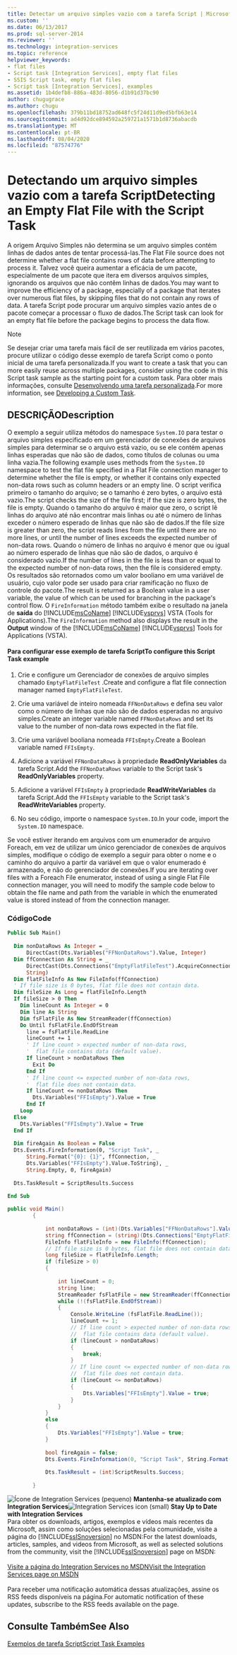 ```yaml
---
title: Detectar um arquivo simples vazio com a tarefa Script | Microsoft Docs
ms.custom: ''
ms.date: 06/13/2017
ms.prod: sql-server-2014
ms.reviewer: ''
ms.technology: integration-services
ms.topic: reference
helpviewer_keywords:
- flat files
- Script task [Integration Services], empty flat files
- SSIS Script task, empty flat files
- Script task [Integration Services], examples
ms.assetid: 1b4defb8-886a-483d-8056-d1b91d37bc90
author: chugugrace
ms.author: chugu
ms.openlocfilehash: 379b11bd18752ad648fc5f24d11d9ed5bfb63e14
ms.sourcegitcommit: ad4d92dce894592a259721a1571b1d8736abacdb
ms.translationtype: MT
ms.contentlocale: pt-BR
ms.lasthandoff: 08/04/2020
ms.locfileid: "87574776"
---
```

# <a name="detecting-an-empty-flat-file-with-the-script-task"></a><span data-ttu-id="3b417-102">Detectando um arquivo simples vazio com a tarefa Script</span><span class="sxs-lookup"><span data-stu-id="3b417-102">Detecting an Empty Flat File with the Script Task</span></span>
  <span data-ttu-id="3b417-103">A origem Arquivo Simples não determina se um arquivo simples contém linhas de dados antes de tentar processá-las.</span><span class="sxs-lookup"><span data-stu-id="3b417-103">The Flat File source does not determine whether a flat file contains rows of data before attempting to process it.</span></span> <span data-ttu-id="3b417-104">Talvez você queira aumentar a eficácia de um pacote, especialmente de um pacote que itera em diversos arquivos simples, ignorando os arquivos que não contêm linhas de dados.</span><span class="sxs-lookup"><span data-stu-id="3b417-104">You may want to improve the efficiency of a package, especially of a package that iterates over numerous flat files, by skipping files that do not contain any rows of data.</span></span> <span data-ttu-id="3b417-105">A tarefa Script pode procurar um arquivo simples vazio antes de o pacote começar a processar o fluxo de dados.</span><span class="sxs-lookup"><span data-stu-id="3b417-105">The Script task can look for an empty flat file before the package begins to process the data flow.</span></span>  
  
> [!NOTE]  
>  <span data-ttu-id="3b417-106">Se desejar criar uma tarefa mais fácil de ser reutilizada em vários pacotes, procure utilizar o código desse exemplo de tarefa Script como o ponto inicial de uma tarefa personalizada.</span><span class="sxs-lookup"><span data-stu-id="3b417-106">If you want to create a task that you can more easily reuse across multiple packages, consider using the code in this Script task sample as the starting point for a custom task.</span></span> <span data-ttu-id="3b417-107">Para obter mais informações, consulte [Desenvolvendo uma tarefa personalizada](../extending-packages-custom-objects/task/developing-a-custom-task.md).</span><span class="sxs-lookup"><span data-stu-id="3b417-107">For more information, see [Developing a Custom Task](../extending-packages-custom-objects/task/developing-a-custom-task.md).</span></span>  
  
## <a name="description"></a><span data-ttu-id="3b417-108">DESCRIÇÃO</span><span class="sxs-lookup"><span data-stu-id="3b417-108">Description</span></span>  
 <span data-ttu-id="3b417-109">O exemplo a seguir utiliza métodos do namespace `System.IO` para testar o arquivo simples especificado em um gerenciador de conexões de arquivos simples para determinar se o arquivo está vazio, ou se ele contém apenas linhas esperadas que não são de dados, como títulos de colunas ou uma linha vazia.</span><span class="sxs-lookup"><span data-stu-id="3b417-109">The following example uses methods from the `System.IO` namespace to test the flat file specified in a Flat File connection manager to determine whether the file is empty, or whether it contains only expected non-data rows such as column headers or an empty line.</span></span> <span data-ttu-id="3b417-110">O script verifica primeiro o tamanho do arquivo; se o tamanho é zero bytes, o arquivo está vazio.</span><span class="sxs-lookup"><span data-stu-id="3b417-110">The script checks the size of the file first; if the size is zero bytes, the file is empty.</span></span> <span data-ttu-id="3b417-111">Quando o tamanho do arquivo é maior que zero, o script lê linhas do arquivo até não encontrar mais linhas ou até o número de linhas exceder o número esperado de linhas que não são de dados.</span><span class="sxs-lookup"><span data-stu-id="3b417-111">If the file size is greater than zero, the script reads lines from the file until there are no more lines, or until the number of lines exceeds the expected number of non-data rows.</span></span> <span data-ttu-id="3b417-112">Quando o número de linhas no arquivo é menor que ou igual ao número esperado de linhas que não são de dados, o arquivo é considerado vazio.</span><span class="sxs-lookup"><span data-stu-id="3b417-112">If the number of lines in the file is less than or equal to the expected number of non-data rows, then the file is considered empty.</span></span> <span data-ttu-id="3b417-113">Os resultados são retornados como um valor booliano em uma variável de usuário, cujo valor pode ser usado para criar ramificação no fluxo de controle do pacote.</span><span class="sxs-lookup"><span data-stu-id="3b417-113">The result is returned as a Boolean value in a user variable, the value of which can be used for branching in the package's control flow.</span></span> <span data-ttu-id="3b417-114">O `FireInformation` método também exibe o resultado na janela de **saída** do [!INCLUDE[msCoName](../../includes/msconame-md.md)] [!INCLUDE[vsprvs](../../includes/vsprvs-md.md)] VSTA (Tools for Applications).</span><span class="sxs-lookup"><span data-stu-id="3b417-114">The `FireInformation` method also displays the result in the **Output** window of the [!INCLUDE[msCoName](../../includes/msconame-md.md)] [!INCLUDE[vsprvs](../../includes/vsprvs-md.md)] Tools for Applications (VSTA).</span></span>  
  
#### <a name="to-configure-this-script-task-example"></a><span data-ttu-id="3b417-115">Para configurar esse exemplo de tarefa Script</span><span class="sxs-lookup"><span data-stu-id="3b417-115">To configure this Script Task example</span></span>  
  
1.  <span data-ttu-id="3b417-116">Crie e configure um Gerenciador de conexões de arquivo simples chamado `EmptyFlatFileTest` .</span><span class="sxs-lookup"><span data-stu-id="3b417-116">Create and configure a flat file connection manager named `EmptyFlatFileTest`.</span></span>  
  
2.  <span data-ttu-id="3b417-117">Crie uma variável de inteiro nomeada `FFNonDataRows` e defina seu valor como o número de linhas que não são de dados esperadas no arquivo simples.</span><span class="sxs-lookup"><span data-stu-id="3b417-117">Create an integer variable named `FFNonDataRows` and set its value to the number of non-data rows expected in the flat file.</span></span>  
  
3.  <span data-ttu-id="3b417-118">Crie uma variável booliana nomeada `FFIsEmpty`.</span><span class="sxs-lookup"><span data-stu-id="3b417-118">Create a Boolean variable named `FFIsEmpty`.</span></span>  
  
4.  <span data-ttu-id="3b417-119">Adicione a variável `FFNonDataRows` à propriedade **ReadOnlyVariables** da tarefa Script.</span><span class="sxs-lookup"><span data-stu-id="3b417-119">Add the `FFNonDataRows` variable to the Script task's **ReadOnlyVariables** property.</span></span>  
  
5.  <span data-ttu-id="3b417-120">Adicione a variável `FFIsEmpty` à propriedade **ReadWriteVariables** da tarefa Script.</span><span class="sxs-lookup"><span data-stu-id="3b417-120">Add the `FFIsEmpty` variable to the Script task's **ReadWriteVariables** property.</span></span>  
  
6.  <span data-ttu-id="3b417-121">No seu código, importe o namespace `System.IO`.</span><span class="sxs-lookup"><span data-stu-id="3b417-121">In your code, import the `System.IO` namespace.</span></span>  
  
 <span data-ttu-id="3b417-122">Se você estiver iterando em arquivos com um enumerador de arquivo Foreach, em vez de utilizar um único gerenciador de conexões de arquivos simples, modifique o código de exemplo a seguir para obter o nome e o caminho do arquivo a partir da variável em que o valor enumerado é armazenado, e não do gerenciador de conexões.</span><span class="sxs-lookup"><span data-stu-id="3b417-122">If you are iterating over files with a Foreach File enumerator, instead of using a single Flat File connection manager, you will need to modify the sample code below to obtain the file name and path from the variable in which the enumerated value is stored instead of from the connection manager.</span></span>  
  
### <a name="code"></a><span data-ttu-id="3b417-123">Código</span><span class="sxs-lookup"><span data-stu-id="3b417-123">Code</span></span>  
  
```vb  
Public Sub Main()  
  
  Dim nonDataRows As Integer = _  
      DirectCast(Dts.Variables("FFNonDataRows").Value, Integer)  
  Dim ffConnection As String = _  
      DirectCast(Dts.Connections("EmptyFlatFileTest").AcquireConnection(Nothing), _  
      String)  
  Dim flatFileInfo As New FileInfo(ffConnection)  
  ' If file size is 0 bytes, flat file does not contain data.  
  Dim fileSize As Long = flatFileInfo.Length  
  If fileSize > 0 Then  
    Dim lineCount As Integer = 0  
    Dim line As String  
    Dim fsFlatFile As New StreamReader(ffConnection)  
    Do Until fsFlatFile.EndOfStream  
      line = fsFlatFile.ReadLine  
      lineCount += 1  
      ' If line count > expected number of non-data rows,  
      '  flat file contains data (default value).  
      If lineCount > nonDataRows Then  
        Exit Do  
      End If  
      ' If line count <= expected number of non-data rows,  
      '  flat file does not contain data.  
      If lineCount <= nonDataRows Then  
        Dts.Variables("FFIsEmpty").Value = True  
      End If  
    Loop  
  Else  
    Dts.Variables("FFIsEmpty").Value = True  
  End If  
  
  Dim fireAgain As Boolean = False  
  Dts.Events.FireInformation(0, "Script Task", _  
      String.Format("{0}: {1}", ffConnection, _  
      Dts.Variables("FFIsEmpty").Value.ToString), _  
      String.Empty, 0, fireAgain)  
  
  Dts.TaskResult = ScriptResults.Success  
  
End Sub  
```  
  
```csharp  
public void Main()  
        {  
  
            int nonDataRows = (int)(Dts.Variables["FFNonDataRows"].Value);  
            string ffConnection = (string)(Dts.Connections["EmptyFlatFileTest"].AcquireConnection(null) as String);  
            FileInfo flatFileInfo = new FileInfo(ffConnection);  
            // If file size is 0 bytes, flat file does not contain data.  
            long fileSize = flatFileInfo.Length;  
            if (fileSize > 0)  
            {  
  
                int lineCount = 0;  
                string line;  
                StreamReader fsFlatFile = new StreamReader(ffConnection);  
                while (!(fsFlatFile.EndOfStream))  
                {  
                    Console.WriteLine (fsFlatFile.ReadLine());  
                    lineCount += 1;  
                    // If line count > expected number of non-data rows,  
                    //  flat file contains data (default value).  
                    if (lineCount > nonDataRows)  
                    {  
                        break;  
                    }  
                    // If line count <= expected number of non-data rows,  
                    //  flat file does not contain data.  
                    if (lineCount <= nonDataRows)  
                    {  
                        Dts.Variables["FFIsEmpty"].Value = true;  
                    }  
                }  
            }  
            else  
            {  
                Dts.Variables["FFIsEmpty"].Value = true;  
            }  
  
            bool fireAgain = false;  
            Dts.Events.FireInformation(0, "Script Task", String.Format("{0}: {1}", ffConnection, Dts.Variables["FFIsEmpty"].Value), String.Empty, 0, ref fireAgain);  
  
            Dts.TaskResult = (int)ScriptResults.Success;  
  
        }  
```  
  
<span data-ttu-id="3b417-124">![Ícone de Integration Services (pequeno)](../media/dts-16.gif "Ícone do Integration Services (pequeno)")  **Mantenha-se atualizado com Integration Services**</span><span class="sxs-lookup"><span data-stu-id="3b417-124">![Integration Services icon (small)](../media/dts-16.gif "Integration Services icon (small)")  **Stay Up to Date with Integration Services**</span></span><br /> <span data-ttu-id="3b417-125">Para obter os downloads, artigos, exemplos e vídeos mais recentes da Microsoft, assim como soluções selecionadas pela comunidade, visite a página do [!INCLUDE[ssISnoversion](../../includes/ssisnoversion-md.md)] no MSDN:</span><span class="sxs-lookup"><span data-stu-id="3b417-125">For the latest downloads, articles, samples, and videos from Microsoft, as well as selected solutions from the community, visit the [!INCLUDE[ssISnoversion](../../includes/ssisnoversion-md.md)] page on MSDN:</span></span><br /><br /> [<span data-ttu-id="3b417-126">Visite a página do Integration Services no MSDN</span><span class="sxs-lookup"><span data-stu-id="3b417-126">Visit the Integration Services page on MSDN</span></span>](https://go.microsoft.com/fwlink/?LinkId=136655)<br /><br /> <span data-ttu-id="3b417-127">Para receber uma notificação automática dessas atualizações, assine os RSS feeds disponíveis na página.</span><span class="sxs-lookup"><span data-stu-id="3b417-127">For automatic notification of these updates, subscribe to the RSS feeds available on the page.</span></span>  
  
## <a name="see-also"></a><span data-ttu-id="3b417-128">Consulte Também</span><span class="sxs-lookup"><span data-stu-id="3b417-128">See Also</span></span>  
 [<span data-ttu-id="3b417-129">Exemplos de tarefa Script</span><span class="sxs-lookup"><span data-stu-id="3b417-129">Script Task Examples</span></span>](../extending-packages-scripting-task-examples/script-task-examples.md)  
  
  
